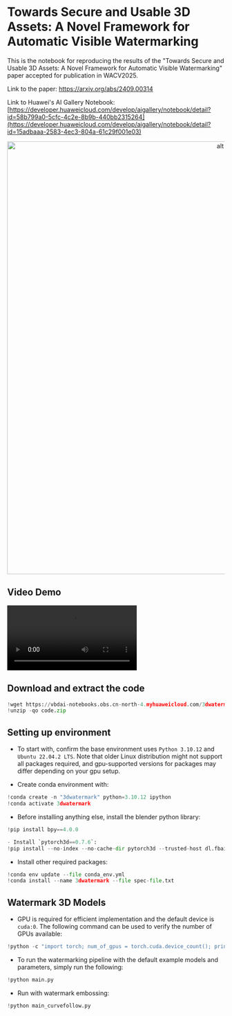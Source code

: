 # Towards Secure and Usable 3D Assets: A Novel Framework for Automatic Visible Watermarking
This is the notebook for reproducing the results of the "Towards Secure and Usable 3D Assets: A Novel Framework for Automatic Visible Watermarking" paper accepted for publication in WACV2025.

Link to the paper: https://arxiv.org/abs/2409.00314

Link to Huawei's AI Gallery Notebook: [https://developer.huaweicloud.com/develop/aigallery/notebook/detail?id=58b799a0-5cfc-4c2e-8b9b-440bb2315264](https://developer.huaweicloud.com/develop/aigallery/notebook/detail?id=15adbaaa-2583-4ec3-804a-61c29f001e03)

<p align="center">
<center>
<img src="https://vbdai-notebooks.obs.cn-north-4.myhuaweicloud.com/3dwatermark/framework.png" alt="alt text" width="1000">
</center>
</p> 

## Video Demo

![](https://vbdai-notebooks.obs.cn-north-4.myhuaweicloud.com/3dwatermark/video_demo.mp4)

## Download and extract the code


```python
!wget https://vbdai-notebooks.obs.cn-north-4.myhuaweicloud.com/3dwatermark/code.zip 
!unzip -qo code.zip
```

## Setting up environment
- To start with, confirm the base environment uses `Python 3.10.12` and `Ubuntu 22.04.2 LTS`. Note that older Linux distribution might not support all packages required, and gpu-supported versions for packages may differ depending on your gpu setup. 

- Create conda environment with:  


```python
!conda create -n "3dwatermark" python=3.10.12 ipython
!conda activate 3dwatermark
```

- Before installing anything else, install the blender python library:  


```python
!pip install bpy==4.0.0
```


```python
- Install `pytorch3d==0.7.6`:  
!pip install --no-index --no-cache-dir pytorch3d --trusted-host dl.fbaipublicfiles.com -f https://dl.fbaipublicfiles.com/pytorch3d/packaging/wheels/py310_cu121_pyt221/download.html
```

- Install other required packages:  


```python
!conda env update --file conda_env.yml
!conda install --name 3dwatermark --file spec-file.txt
```

## Watermark 3D Models
- GPU is required for efficient implementation and the default device is `cuda:0`. The following command can be used to verify the number of GPUs available:


```python
!python -c "import torch; num_of_gpus = torch.cuda.device_count(); print(num_of_gpus)"
```

- To run the watermarking pipeline with the default example models and parameters, simply run the following:


```python
!python main.py
```

- Run with watermark embossing:  


```python
!python main_curvefollow.py
```
